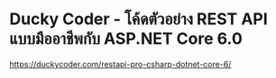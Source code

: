 # Ducky Coder - โค้ดตัวอย่าง REST API แบบมืออาชีพกับ ASP.NET Core 6.0

https://duckycoder.com/restapi-pro-csharp-dotnet-core-6/
